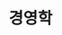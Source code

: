 ---
layout: home
title: "경영학"
description: "정리와 기록 - 경영학"
permalink: "/경영학/"
pagination: 
  enabled: true
  category: "경영학"
  permalink: /:num/
---